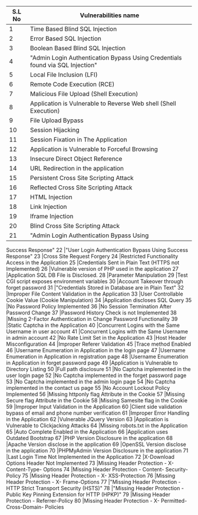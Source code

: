 | S.L No  | Vulnerabilities name |
| ------------- | -------------- |
1	|Time Based Blind SQL Injection
2	|Error Based SQL Injection
3	|Boolean Based Blind SQL Injection
4	|"Admin Login Authentication Bypass Using Credentials found via SQL Injection"
5	|Local File Inclusion (LFI)
6	|Remote Code Execution (RCE)
7	|Malicious File Upload (Shell Execution)
8	|Application is Vulnerable to Reverse Web shell (Shell Execution)
9	|File Upload Bypass 
10	|Session Hijacking
11	|Session Fixation in The Application
12	|Application is Vulnerable to Forceful Browsing
13	|Insecure Direct Object Reference
14	|URL Redirection in the application
15	|Persistent Cross Site Scripting Attack
16	|Reflected Cross Site Scripting Attack
17	|HTML Injection
18	|Link Injection
19	|Iframe Injection
20	|Blind Cross Site Scripting Attack
21	|"Admin Login Authentication Bypass Using
 Success Response"
22	|"User Login Authentication Bypass Using Success Response"
23	|Cross Site Request Forgery
24	|Restricted Functionality Access in the Application
25	|Credentials Sent in Plain Text (HTTPS not Implemented)
26	|Vulnerable version of PHP used in the application
27	|Application SQL DB File is Disclosed.
28	|Parameter Manipulation
29	|Test CGI script exposes environment variables
30	|Account Takeover through forget password
31	|"Credentials Stored in Database are in Plain Text"
32	|Improper File Content Validation in the Application
33	|User Controllable Cookie Value (Cookie Manipulation)
34	|Application discloses SQL Query
35	|No Password Policy Implemented
36	|No Session Termination After Password Change
37	|Password History Check is not Implemented
38	|Missing 2-Factor Authentication in Change Password Functionality
39	|Static Captcha in the Application
40	|Concurrent Logins with the Same Username in user account
41	|Concurrent Logins with the Same Username in admin account
42	|No Rate Limit Set in the Application
43	|Host Header Misconfiguration
44	|Improper Referer Validation
45	|Trace method Enabled
46	|Username Enumeration in Application in the login page
47	|Username Enumeration in Application in registration page
48	|Username Enumeration in Application in forget password page
49	|Application is Vulnerable to Directory Listing
50	|Full path disclosure
51	|No Captcha implemented in the user login page
52	|No Captcha implemented in the forget password page
53	|No Captcha implemented in the admin login page
54	|No Captcha implemented in the contact us page
55	|No Account Lockout Policy Implemented
56	|Missing httponly flag Attribute in the Cookie
57	|Missing Secure flag Attribute in the Cookie
58	|Missing Samesite flag in the Cookie
59	|Improper Input Validation in the Application
60	|Client side validation bypass of email and phone number verification
61	|Improper Error Handling in the Application
62	|Vulnerable JQuery Version
63	|Application is Vulnerable to Clickjacking Attacks
64	|Missing robots.txt in the Application
65	|Auto Complete Enabled in the Application
66	|Application uses Outdated Bootstrap
67	|PHP Version Disclosure in the application
68	|Apache Version disclose in the application
69	|OpenSSL Version disclose in the application
70	|PHPMyAdmin Version Disclosure in the application
71	|Last Login Time Not Implemented in the Application
72	|X-Download Options Header Not Implemented
73	|Missing Header Protection - X- Content-Type- Options
74	|Missing Header Protection - Content- Security-Policy
75	|Missing Header Protection - X- XSS-Protection
76	|Missing Header Protection - X- Frame-Options
77	|"Missing Header Protection - HTTP Strict Transport Security (HSTS)"
78	|"Missing Header Protection - Public Key Pinning Extension for HTTP (HPKP)"
79	|Missing Header Protection - Referrer-Policy
80	|Missing Header Protection - X- Permitted- Cross-Domain- Policies
